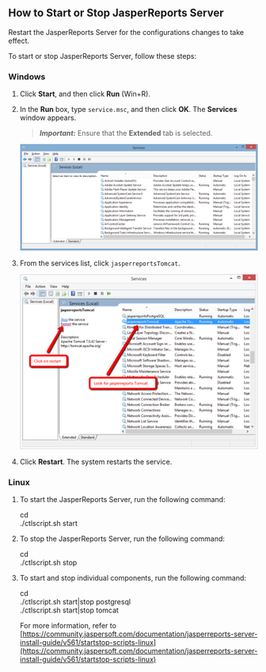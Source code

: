                          


How to Start or Stop JasperReports Server
-----------------------------------------

Restart the JasperReports Server for the configurations changes to take effect.

To start or stop JasperReports Server, follow these steps:

### Windows

1.  Click **Start**, and then click **Run** (Win+R).
2.  In the **Run** box, type `service.msc`, and then click **OK**. The **Services** window appears.
    
    > **_Important:_** Ensure that the **Extended** tab is selected.
    
    ![](Resources/Images/Restart_Jasper_tomcat_server_591x263.png)
    
3.  From the services list, click `jasperreportsTomcat`.
    
    ![](Resources/Images/Restart_Jasper_tomcat_server2_591x433.png)
    
4.  Click **Restart**. The system restarts the service.

### Linux

1.  To start the JasperReports Server, run the following command:
    
    cd <js-install>  
    ./ctlscript.sh start
    
2.  To stop the JasperReports Server, run the following command:
    
    cd <js-install>  
    ./ctlscript.sh stop
    
3.  To start and stop individual components, run the following command:
    
    cd <js-install>  
    ./ctlscript.sh start|stop postgresql  
    ./ctlscript.sh start|stop tomcat  
    
    For more information, refer to [https://community.jaspersoft.com/documentation/jasperreports-server-install-guide/v561/startstop-scripts-linux](https://community.jaspersoft.com/documentation/jasperreports-server-install-guide/v561/startstop-scripts-linux)
